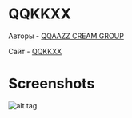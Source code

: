 # QQKKXX

Авторы - [QQAAZZ CREAM GROUP](https://vk.com/qqaazzgroup)

Сайт - [QQKKXX](https://qqaazzg.github.io/QQKKXX/)

# Screenshots

![alt tag](https://qqaazzg.github.io/QQKKXX/img/j02BWOhuj7Q.jpg)
